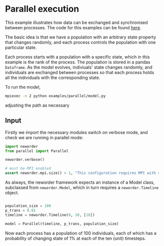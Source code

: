 # Parallel execution

This example illustrates how data can be exchanged and synchronised between processes. The code for this examples can be found [here](https://github.com/virgesmith/neworder/tree/master/examples/parallel).

The basic idea is that we have a population with an arbitrary state property that changes randomly, and each process controls the population with one particular state.

Each process starts with a population with a specific state, which in this example is the rank of the process. The population is stored in a pandas `Dataframe`. As the model evolves, indiviuals' state changes randomly, and individuals are exchanged between processes so that each process holds all the individuals with the corresponding state.

To run the model,

```bash
mpiexec -n 2 python examples/parallel/model.py
```

adjusting the path as necessary

## Input

Firstly we import the necessary modules switch on verbose mode, and check we are running in parallel mode:

```python
import neworder
from parallel import Parallel

neworder.verbose()

# must be MPI enabled
assert neworder.mpi.size() > 1, "This configuration requires MPI with >1 process"
```

As always, the neworder framework expects an instance of a Model class, subclassed from `neworder.Model`, which in turn requires a `neworder.Timeline` object. 

```python

population_size = 100
p_trans = 0.01
timeline = neworder.Timeline(0, 10, [10])

model = Parallel(timeline, p_trans, population_size)
```

Now each process has a population of 100 individuals, each of which has a probability of changing state of 1% at each of the ten (unit) timesteps.


